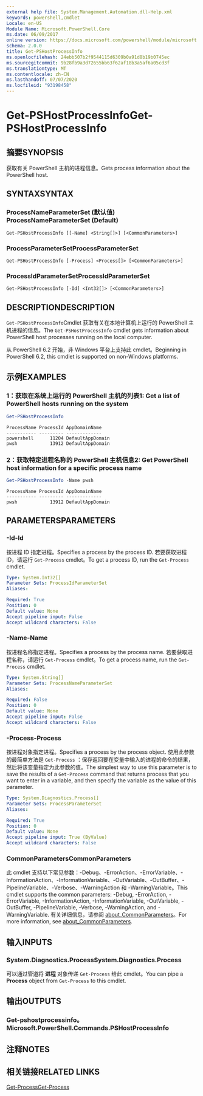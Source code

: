 ```yaml
---
external help file: System.Management.Automation.dll-Help.xml
keywords: powershell,cmdlet
Locale: en-US
Module Name: Microsoft.PowerShell.Core
ms.date: 06/09/2017
online version: https://docs.microsoft.com/powershell/module/microsoft.powershell.core/get-pshostprocessinfo?view=powershell-6&WT.mc_id=ps-gethelp
schema: 2.0.0
title: Get-PSHostProcessInfo
ms.openlocfilehash: 24ebb507b2f9544115d6309b0a91d8b19b0745ec
ms.sourcegitcommit: 9b28fb9a3d72655bb63f62af18b3a5af6a05cd3f
ms.translationtype: MT
ms.contentlocale: zh-CN
ms.lasthandoff: 07/07/2020
ms.locfileid: "93198458"
---
```

# <span data-ttu-id="32b41-103">Get-PSHostProcessInfo</span><span class="sxs-lookup"><span data-stu-id="32b41-103">Get-PSHostProcessInfo</span></span>

## <span data-ttu-id="32b41-104">摘要</span><span class="sxs-lookup"><span data-stu-id="32b41-104">SYNOPSIS</span></span>
<span data-ttu-id="32b41-105">获取有关 PowerShell 主机的进程信息。</span><span class="sxs-lookup"><span data-stu-id="32b41-105">Gets process information about the PowerShell host.</span></span>

## <span data-ttu-id="32b41-106">SYNTAX</span><span class="sxs-lookup"><span data-stu-id="32b41-106">SYNTAX</span></span>

### <span data-ttu-id="32b41-107">ProcessNameParameterSet (默认值) </span><span class="sxs-lookup"><span data-stu-id="32b41-107">ProcessNameParameterSet (Default)</span></span>

```
Get-PSHostProcessInfo [[-Name] <String[]>] [<CommonParameters>]
```

### <span data-ttu-id="32b41-108">ProcessParameterSet</span><span class="sxs-lookup"><span data-stu-id="32b41-108">ProcessParameterSet</span></span>

```
Get-PSHostProcessInfo [-Process] <Process[]> [<CommonParameters>]
```

### <span data-ttu-id="32b41-109">ProcessIdParameterSet</span><span class="sxs-lookup"><span data-stu-id="32b41-109">ProcessIdParameterSet</span></span>

```
Get-PSHostProcessInfo [-Id] <Int32[]> [<CommonParameters>]
```

## <span data-ttu-id="32b41-110">DESCRIPTION</span><span class="sxs-lookup"><span data-stu-id="32b41-110">DESCRIPTION</span></span>

<span data-ttu-id="32b41-111">`Get-PSHostProcessInfo`Cmdlet 获取有关在本地计算机上运行的 PowerShell 主机进程的信息。</span><span class="sxs-lookup"><span data-stu-id="32b41-111">The `Get-PSHostProcessInfo` cmdlet gets information about PowerShell host processes running on the local computer.</span></span>

<span data-ttu-id="32b41-112">从 PowerShell 6.2 开始，非 Windows 平台上支持此 cmdlet。</span><span class="sxs-lookup"><span data-stu-id="32b41-112">Beginning in PowerShell 6.2, this cmdlet is supported on non-Windows platforms.</span></span>

## <span data-ttu-id="32b41-113">示例</span><span class="sxs-lookup"><span data-stu-id="32b41-113">EXAMPLES</span></span>

### <span data-ttu-id="32b41-114">1：获取在系统上运行的 PowerShell 主机的列表</span><span class="sxs-lookup"><span data-stu-id="32b41-114">1: Get a list of PowerShell hosts running on the system</span></span>

```powershell
Get-PSHostProcessInfo
```

```Output
ProcessName ProcessId AppDomainName
----------- --------- -------------
powershell      11204 DefaultAppDomain
pwsh            13912 DefaultAppDomain
```

### <span data-ttu-id="32b41-115">2：获取特定进程名称的 PowerShell 主机信息</span><span class="sxs-lookup"><span data-stu-id="32b41-115">2: Get PowerShell host information for a specific process name</span></span>

```powershell
Get-PSHostProcessInfo -Name pwsh
```

```Output
ProcessName ProcessId AppDomainName
----------- --------- -------------
pwsh            13912 DefaultAppDomain
```

## <span data-ttu-id="32b41-116">PARAMETERS</span><span class="sxs-lookup"><span data-stu-id="32b41-116">PARAMETERS</span></span>

### <span data-ttu-id="32b41-117">-Id</span><span class="sxs-lookup"><span data-stu-id="32b41-117">-Id</span></span>

<span data-ttu-id="32b41-118">按进程 ID 指定进程。</span><span class="sxs-lookup"><span data-stu-id="32b41-118">Specifies a process by the process ID.</span></span> <span data-ttu-id="32b41-119">若要获取进程 ID，请运行 `Get-Process` cmdlet。</span><span class="sxs-lookup"><span data-stu-id="32b41-119">To get a process ID, run the `Get-Process` cmdlet.</span></span>

```yaml
Type: System.Int32[]
Parameter Sets: ProcessIdParameterSet
Aliases:

Required: True
Position: 0
Default value: None
Accept pipeline input: False
Accept wildcard characters: False
```

### <span data-ttu-id="32b41-120">-Name</span><span class="sxs-lookup"><span data-stu-id="32b41-120">-Name</span></span>

<span data-ttu-id="32b41-121">按进程名称指定进程。</span><span class="sxs-lookup"><span data-stu-id="32b41-121">Specifies a process by the process name.</span></span> <span data-ttu-id="32b41-122">若要获取进程名称，请运行 `Get-Process` cmdlet。</span><span class="sxs-lookup"><span data-stu-id="32b41-122">To get a process name, run the `Get-Process` cmdlet.</span></span>

```yaml
Type: System.String[]
Parameter Sets: ProcessNameParameterSet
Aliases:

Required: False
Position: 0
Default value: None
Accept pipeline input: False
Accept wildcard characters: False
```

### <span data-ttu-id="32b41-123">-Process</span><span class="sxs-lookup"><span data-stu-id="32b41-123">-Process</span></span>

<span data-ttu-id="32b41-124">按进程对象指定进程。</span><span class="sxs-lookup"><span data-stu-id="32b41-124">Specifies a process by the process object.</span></span> <span data-ttu-id="32b41-125">使用此参数的最简单方法是 `Get-Process` ：保存返回要在变量中输入的进程的命令的结果，然后将该变量指定为此参数的值。</span><span class="sxs-lookup"><span data-stu-id="32b41-125">The simplest way to use this parameter is to save the results of a `Get-Process` command that returns process that you want to enter in a variable, and then specify the variable as the value of this parameter.</span></span>

```yaml
Type: System.Diagnostics.Process[]
Parameter Sets: ProcessParameterSet
Aliases:

Required: True
Position: 0
Default value: None
Accept pipeline input: True (ByValue)
Accept wildcard characters: False
```

### <span data-ttu-id="32b41-126">CommonParameters</span><span class="sxs-lookup"><span data-stu-id="32b41-126">CommonParameters</span></span>

<span data-ttu-id="32b41-127">此 cmdlet 支持以下常见参数：-Debug、-ErrorAction、-ErrorVariable、-InformationAction、-InformationVariable、-OutVariable、-OutBuffer、-PipelineVariable、-Verbose、-WarningAction 和 -WarningVariable。</span><span class="sxs-lookup"><span data-stu-id="32b41-127">This cmdlet supports the common parameters: -Debug, -ErrorAction, -ErrorVariable, -InformationAction, -InformationVariable, -OutVariable, -OutBuffer, -PipelineVariable, -Verbose, -WarningAction, and -WarningVariable.</span></span> <span data-ttu-id="32b41-128">有关详细信息，请参阅 [about_CommonParameters](https://go.microsoft.com/fwlink/?LinkID=113216)。</span><span class="sxs-lookup"><span data-stu-id="32b41-128">For more information, see [about_CommonParameters](https://go.microsoft.com/fwlink/?LinkID=113216).</span></span>

## <span data-ttu-id="32b41-129">输入</span><span class="sxs-lookup"><span data-stu-id="32b41-129">INPUTS</span></span>

### <span data-ttu-id="32b41-130">System.Diagnostics.Process</span><span class="sxs-lookup"><span data-stu-id="32b41-130">System.Diagnostics.Process</span></span>

<span data-ttu-id="32b41-131">可以通过管道将 **进程** 对象传递 `Get-Process` 给此 cmdlet。</span><span class="sxs-lookup"><span data-stu-id="32b41-131">You can pipe a **Process** object from `Get-Process` to this cmdlet.</span></span>

## <span data-ttu-id="32b41-132">输出</span><span class="sxs-lookup"><span data-stu-id="32b41-132">OUTPUTS</span></span>

### <span data-ttu-id="32b41-133">Get-pshostprocessinfo。</span><span class="sxs-lookup"><span data-stu-id="32b41-133">Microsoft.PowerShell.Commands.PSHostProcessInfo</span></span>

## <span data-ttu-id="32b41-134">注释</span><span class="sxs-lookup"><span data-stu-id="32b41-134">NOTES</span></span>

## <span data-ttu-id="32b41-135">相关链接</span><span class="sxs-lookup"><span data-stu-id="32b41-135">RELATED LINKS</span></span>

[<span data-ttu-id="32b41-136">Get-Process</span><span class="sxs-lookup"><span data-stu-id="32b41-136">Get-Process</span></span>](../Microsoft.PowerShell.Management/get-process.md)
